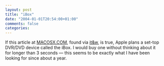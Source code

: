 ```yaml
---
layout: post
title: "iBox"
date: "2004-01-01T20:54:00+01:00"
comments: false
categories: 
---
```


<p>If this article at <a href="http://www.macosx.com/content/article.php?cid=53" title="MACOSX•COM">MACOSX.COM</a>, found via <a href="http://www.industrial-technology-and-witchcraft.de/index.php?id=P4260">it&amp;w</a>, is true, Apple plans a set-top DVR/DVD device called the iBox.
I would buy one without thinking about it for longer than 3 seconds &mdash; this seems to be exactly what I have been looking for since about a year.</p>


